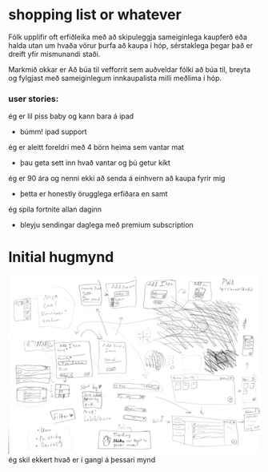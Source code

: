 # shopping list or whatever

Fólk upplifir oft erfiðleika með að skipuleggja sameiginlega kaupferð eða halda utan um hvaða vörur þurfa að kaupa í hóp, sérstaklega þegar það er dreift yfir mismunandi staði.

Markmið okkar er Að búa til vefforrit sem auðveldar fólki að búa til, breyta og fylgjast með sameiginlegum innkaupalista milli meðlima í hóp.


### user stories:

ég er lil piss baby og kann bara á ipad
- búmm! ipad support

ég er aleitt foreldri með 4 börn heima sem vantar mat
- þau geta sett inn hvað vantar og þú getur kíkt

ég er 90 ára og nenni ekki að senda á einhvern að kaupa fyrir mig
- þetta er honestly örugglega erfiðara en samt

ég spila fortnite allan daginn
- bleyju sendingar daglega með premium subscription

# Initial hugmynd
![Mynd](myndir/vef2_mynd1.png)
ég skil ekkert hvað er í gangi á þessari mynd
